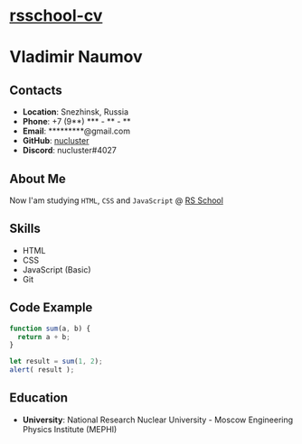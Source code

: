 # [rsschool-cv](https://kryvetski-andrei.github.io/rsschool-cv/)

# Vladimir Naumov

## Contacts
- **Location**: Snezhinsk, Russia
- **Phone**: +7 (9**) \*\*\* - \*\* - \*\*
- **Email**: \*\*\*\*\*\*\*\*\*@gmail.com
- **GitHub**: [nucluster](https://github.com/nucluster)
- **Discord**: nucluster#4027

## About Me 
Now I'am studying `HTML`, `CSS` and `JavaScript` @ [RS School](https://rs.school/)

## Skills
- HTML
- CSS
- JavaScript (Basic)
- Git

## Code Example
```javascript
function sum(a, b) {
  return a + b;
}

let result = sum(1, 2);
alert( result );
```

## Education 
- **University**: National Research Nuclear University - Moscow Engineering Physics Institute (MEPHI)
